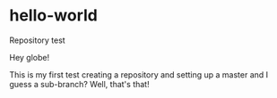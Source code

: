 # hello-world
Repository test

Hey globe!

This is my first test creating a repository and setting up a master and I guess a sub-branch? Well, that's that! 

